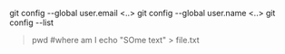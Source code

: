 
git config --global user.email <..>
git config --global user.name <..>
git config --list

> pwd #where am I
> echo "SOme text" > file.txt